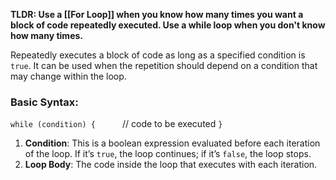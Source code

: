 **TLDR: Use a [[For Loop]] when you know how many times you want a block of code repeatedly executed. Use a while loop when you don't know how many times.**

Repeatedly executes a block of code as long as a specified condition is `true`. It can be used when the repetition should depend on a condition that may change within the loop.

### Basic Syntax:

`while (condition) {     
	`// code to be executed 
`}`

1. **Condition**: This is a boolean expression evaluated before each iteration of the loop. If it’s `true`, the loop continues; if it’s `false`, the loop stops.
2. **Loop Body**: The code inside the loop that executes with each iteration.